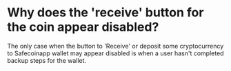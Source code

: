 # Why does the 'receive' button for the coin appear disabled?

The only case when the button to 'Receive' or deposit some cryptocurrency to Safecoinapp wallet may appear disabled is when a user hasn't completed backup steps for the wallet.
